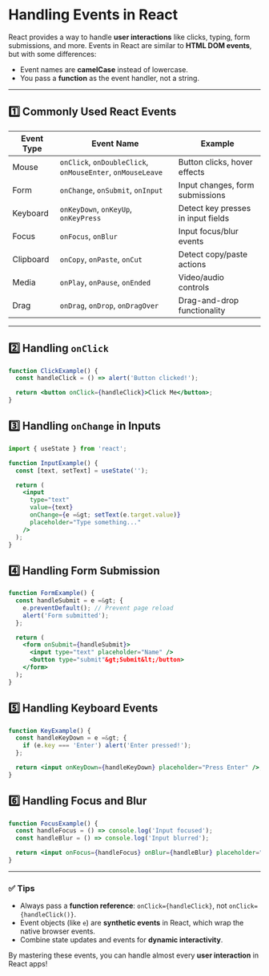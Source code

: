 # Handling Events in React

React provides a way to handle **user interactions** like clicks, typing, form submissions, and more. Events in React are similar to **HTML DOM events**, but with some differences:

* Event names are **camelCase** instead of lowercase.
* You pass a **function** as the event handler, not a string.

---

## 1️⃣ Commonly Used React Events

| Event Type | Event Name                                                 | Example                            |
| ---------- | ---------------------------------------------------------- | ---------------------------------- |
| Mouse      | `onClick`, `onDoubleClick`, `onMouseEnter`, `onMouseLeave` | Button clicks, hover effects       |
| Form       | `onChange`, `onSubmit`, `onInput`                          | Input changes, form submissions    |
| Keyboard   | `onKeyDown`, `onKeyUp`, `onKeyPress`                       | Detect key presses in input fields |
| Focus      | `onFocus`, `onBlur`                                        | Input focus/blur events            |
| Clipboard  | `onCopy`, `onPaste`, `onCut`                               | Detect copy/paste actions          |
| Media      | `onPlay`, `onPause`, `onEnded`                             | Video/audio controls               |
| Drag       | `onDrag`, `onDrop`, `onDragOver`                           | Drag-and-drop functionality        |

---

## 2️⃣ Handling `onClick`

```jsx
function ClickExample() {
  const handleClick = () => alert('Button clicked!');

  return <button onClick={handleClick}>Click Me</button>;
}
```

## 3️⃣ Handling `onChange` in Inputs

```jsx
import { useState } from 'react';

function InputExample() {
  const [text, setText] = useState('');

  return (
    <input
      type="text"
      value={text}
      onChange={e =&gt; setText(e.target.value)}
      placeholder="Type something..."
    />
  );
}
```

## 4️⃣ Handling Form Submission

```jsx
function FormExample() {
  const handleSubmit = e =&gt; {
    e.preventDefault(); // Prevent page reload
    alert('Form submitted');
  };

  return (
    <form onSubmit={handleSubmit}>
      <input type="text" placeholder="Name" />
      <button type="submit"&gt;Submit&lt;/button>
    </form>
  );
}
```

## 5️⃣ Handling Keyboard Events

```jsx
function KeyExample() {
  const handleKeyDown = e =&gt; {
    if (e.key === 'Enter') alert('Enter pressed!');
  };

  return <input onKeyDown={handleKeyDown} placeholder="Press Enter" />;
}
```

## 6️⃣ Handling Focus and Blur

```jsx
function FocusExample() {
  const handleFocus = () => console.log('Input focused');
  const handleBlur = () => console.log('Input blurred');

  return <input onFocus={handleFocus} onBlur={handleBlur} placeholder="Focus me" />;
}
```

---

### ✅ Tips

* Always pass a **function reference**: `onClick={handleClick}`, not `onClick={handleClick()}`.
* Event objects (like `e`) are **synthetic events** in React, which wrap the native browser events.
* Combine state updates and events for **dynamic interactivity**.

By mastering these events, you can handle almost every **user interaction** in React apps!
